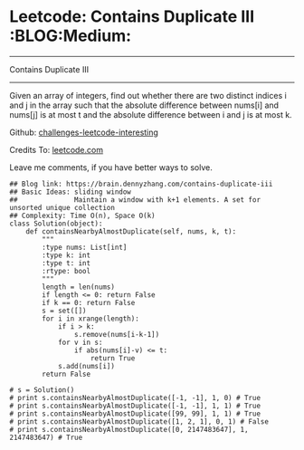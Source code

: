 # Leetcode: Contains Duplicate III     :BLOG:Medium:


---

Contains Duplicate III  

---

Given an array of integers, find out whether there are two distinct indices i and j in the array such that the absolute difference between nums[i] and nums[j] is at most t and the absolute difference between i and j is at most k.  

Github: [challenges-leetcode-interesting](https://github.com/DennyZhang/challenges-leetcode-interesting/tree/master/contains-duplicate-iii)  

Credits To: [leetcode.com](https://leetcode.com/problems/contains-duplicate-iii/description/)  

Leave me comments, if you have better ways to solve.  

    ## Blog link: https://brain.dennyzhang.com/contains-duplicate-iii
    ## Basic Ideas: sliding window
    ##              Maintain a window with k+1 elements. A set for unsorted unique collection
    ## Complexity: Time O(n), Space O(k)
    class Solution(object):
        def containsNearbyAlmostDuplicate(self, nums, k, t):
            """
            :type nums: List[int]
            :type k: int
            :type t: int
            :rtype: bool
            """
            length = len(nums)
            if length <= 0: return False
            if k == 0: return False
            s = set([])
            for i in xrange(length):
                if i > k:
                    s.remove(nums[i-k-1])
                for v in s:
                    if abs(nums[i]-v) <= t:
                        return True
                s.add(nums[i])
            return False
    
    # s = Solution()
    # print s.containsNearbyAlmostDuplicate([-1, -1], 1, 0) # True
    # print s.containsNearbyAlmostDuplicate([-1, -1], 1, 1) # True
    # print s.containsNearbyAlmostDuplicate([99, 99], 1, 1) # True
    # print s.containsNearbyAlmostDuplicate([1, 2, 1], 0, 1) # False
    # print s.containsNearbyAlmostDuplicate([0, 2147483647], 1, 2147483647) # True
